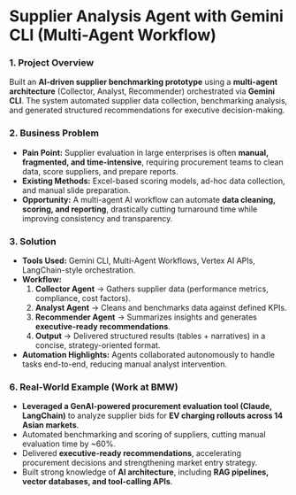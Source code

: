 # Supplier Analysis Agent with Gemini CLI (Multi-Agent Workflow)

### 1. Project Overview  
Built an **AI-driven supplier benchmarking prototype** using a **multi-agent architecture** (Collector, Analyst, Recommender) orchestrated via **Gemini CLI**. The system automated supplier data collection, benchmarking analysis, and generated structured recommendations for executive decision-making.

### 2. Business Problem  
- **Pain Point:** Supplier evaluation in large enterprises is often **manual, fragmented, and time-intensive**, requiring procurement teams to clean data, score suppliers, and prepare reports.  
- **Existing Methods:** Excel-based scoring models, ad-hoc data collection, and manual slide preparation.  
- **Opportunity:** A multi-agent AI workflow can automate **data cleaning, scoring, and reporting**, drastically cutting turnaround time while improving consistency and transparency.

### 3. Solution  
- **Tools Used:** Gemini CLI, Multi-Agent Workflows, Vertex AI APIs, LangChain-style orchestration.  
- **Workflow:**  
  1) **Collector Agent** → Gathers supplier data (performance metrics, compliance, cost factors).  
  2) **Analyst Agent** → Cleans and benchmarks data against defined KPIs.  
  3) **Recommender Agent** → Summarizes insights and generates **executive-ready recommendations**.  
  4) **Output** → Delivered structured results (tables + narratives) in a concise, strategy-oriented format.  
- **Automation Highlights:** Agents collaborated autonomously to handle tasks end-to-end, reducing manual analyst intervention.

### 6. Real-World Example (Work at BMW)  
- **Leveraged a GenAI-powered procurement evaluation tool (Claude, LangChain)** to analyze supplier bids for **EV charging rollouts across 14 Asian markets**.  
- Automated benchmarking and scoring of suppliers, cutting manual evaluation time by ~60%.  
- Delivered **executive-ready recommendations**, accelerating procurement decisions and strengthening market entry strategy.  
- Built strong knowledge of **AI architecture**, including **RAG pipelines, vector databases, and tool-calling APIs**.  
